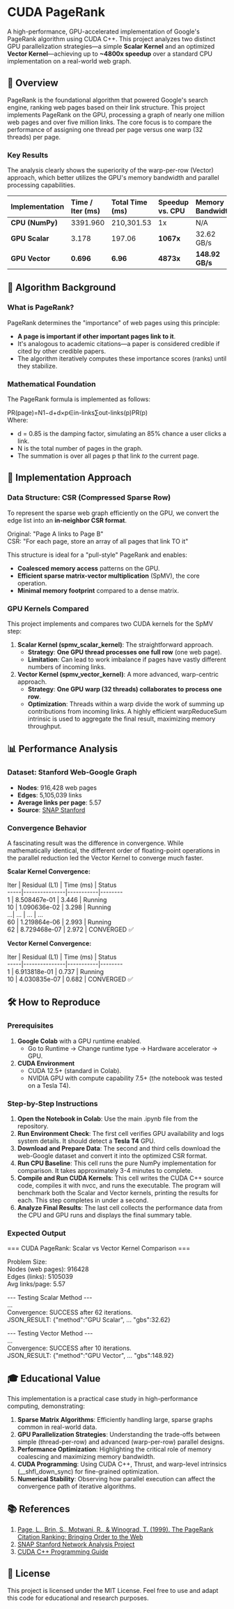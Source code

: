# **CUDA PageRank**

A high-performance, GPU-accelerated implementation of Google's PageRank algorithm using CUDA C++. This project analyzes two distinct GPU parallelization strategies—a simple **Scalar Kernel** and an optimized **Vector Kernel**—achieving up to **\~4800x speedup** over a standard CPU implementation on a real-world web graph.

## **🎯 Overview**

PageRank is the foundational algorithm that powered Google's search engine, ranking web pages based on their link structure. This project implements PageRank on the GPU, processing a graph of nearly one million web pages and over five million links. The core focus is to compare the performance of assigning one thread per page versus one warp (32 threads) per page.

### **Key Results**

The analysis clearly shows the superiority of the warp-per-row (Vector) approach, which better utilizes the GPU's memory bandwidth and parallel processing capabilities.

| Implementation | Time / Iter (ms) | Total Time (ms) | Speedup vs. CPU | Memory Bandwidth |
| :---- | :---- | :---- | :---- | :---- |
| **CPU (NumPy)** | 3391.960 | 210,301.53 | 1x | N/A |
| **GPU Scalar** | 3.178 | 197.06 | **1067x** | 32.62 GB/s |
| **GPU Vector** | **0.696** | **6.96** | **4873x** | **148.92 GB/s** |

## **🧠 Algorithm Background**

### **What is PageRank?**

PageRank determines the "importance" of web pages using this principle:

* **A page is important if other important pages link to it**.  
* It's analogous to academic citations—a paper is considered credible if cited by other credible papers.  
* The algorithm iteratively computes these importance scores (ranks) until they stabilize.

### **Mathematical Foundation**

The PageRank formula is implemented as follows:

PR(page)=N1−d​+d×p∈in-links∑​out-links(p)PR(p)​  
Where:

* d \= 0.85 is the damping factor, simulating an 85% chance a user clicks a link.  
* N is the total number of pages in the graph.  
* The summation is over all pages p that link *to* the current page.

## **🚀 Implementation Approach**

### **Data Structure: CSR (Compressed Sparse Row)**

To represent the sparse web graph efficiently on the GPU, we convert the edge list into an **in-neighbor CSR format**.

Original: "Page A links to Page B"  
CSR:      "For each page, store an array of all pages that link TO it"

This structure is ideal for a "pull-style" PageRank and enables:

* **Coalesced memory access** patterns on the GPU.  
* **Efficient sparse matrix-vector multiplication** (SpMV), the core operation.  
* **Minimal memory footprint** compared to a dense matrix.

### **GPU Kernels Compared**

This project implements and compares two CUDA kernels for the SpMV step:

1. **Scalar Kernel (spmv\_scalar\_kernel)**: The straightforward approach.  
   * **Strategy**: **One GPU thread processes one full row** (one web page).  
   * **Limitation**: Can lead to work imbalance if pages have vastly different numbers of incoming links.  
2. **Vector Kernel (spmv\_vector\_kernel)**: A more advanced, warp-centric approach.  
   * **Strategy**: **One GPU warp (32 threads) collaborates to process one row**.  
   * **Optimization**: Threads within a warp divide the work of summing up contributions from incoming links. A highly efficient warpReduceSum intrinsic is used to aggregate the final result, maximizing memory throughput.

## **📊 Performance Analysis**

### **Dataset: Stanford Web-Google Graph**

* **Nodes**: 916,428 web pages  
* **Edges**: 5,105,039 links  
* **Average links per page**: 5.57  
* **Source**: [SNAP Stanford](https://snap.stanford.edu/data/web-Google.html)

### **Convergence Behavior**

A fascinating result was the difference in convergence. While mathematically identical, the different order of floating-point operations in the parallel reduction led the Vector Kernel to converge much faster.

**Scalar Kernel Convergence:**

Iter | Residual (L1) | Time (ms) | Status  
\-----|---------------|-----------|--------  
   1 | 8.508467e-01 |    3.446 | Running  
  10 | 1.090636e-02 |    3.298 | Running  
  ...| ...           |    ...   | ...  
  60 | 1.219864e-06 |    2.993 | Running  
  62 | 8.729468e-07 |    2.972 | CONVERGED ✅

**Vector Kernel Convergence:**

Iter | Residual (L1) | Time (ms) | Status  
\-----|---------------|-----------|--------  
   1 | 6.913818e-01 |    0.737 | Running  
  10 | 4.030835e-07 |    0.682 | CONVERGED ✅

## **🛠 How to Reproduce**

### **Prerequisites**

1. **Google Colab** with a GPU runtime enabled.  
   * Go to Runtime → Change runtime type → Hardware accelerator → GPU.  
2. **CUDA Environment**  
   * CUDA 12.5+ (standard in Colab).  
   * NVIDIA GPU with compute capability 7.5+ (the notebook was tested on a Tesla T4).

### **Step-by-Step Instructions**

1. **Open the Notebook in Colab**: Use the main .ipynb file from the repository.  
2. **Run Environment Check**: The first cell verifies GPU availability and logs system details. It should detect a **Tesla T4** GPU.  
3. **Download and Prepare Data**: The second and third cells download the web-Google dataset and convert it into the optimized CSR format.  
4. **Run CPU Baseline**: This cell runs the pure NumPy implementation for comparison. It takes approximately 3-4 minutes to complete.  
5. **Compile and Run CUDA Kernels**: This cell writes the CUDA C++ source code, compiles it with nvcc, and runs the executable. The program will benchmark both the Scalar and Vector kernels, printing the results for each. This step completes in under a second.  
6. **Analyze Final Results**: The last cell collects the performance data from the CPU and GPU runs and displays the final summary table.

### **Expected Output**

\=== CUDA PageRank: Scalar vs Vector Kernel Comparison \===

Problem Size:  
  Nodes (web pages): 916428  
  Edges (links):     5105039  
  Avg links/page:    5.57

\--- Testing Scalar Method \---  
...  
Convergence: SUCCESS after 62 iterations.  
JSON\_RESULT: {"method":"GPU Scalar", ... "gbs":32.62}

\--- Testing Vector Method \---  
...  
Convergence: SUCCESS after 10 iterations.  
JSON\_RESULT: {"method":"GPU Vector", ... "gbs":148.92}

## **🎓 Educational Value**

This implementation is a practical case study in high-performance computing, demonstrating:

1. **Sparse Matrix Algorithms**: Efficiently handling large, sparse graphs common in real-world data.  
2. **GPU Parallelization Strategies**: Understanding the trade-offs between simple (thread-per-row) and advanced (warp-per-row) parallel designs.  
3. **Performance Optimization**: Highlighting the critical role of memory coalescing and maximizing memory bandwidth.  
4. **CUDA Programming**: Using CUDA C++, Thrust, and warp-level intrinsics (\_\_shfl\_down\_sync) for fine-grained optimization.  
5. **Numerical Stability**: Observing how parallel execution can affect the convergence path of iterative algorithms.

## **📚 References**

1. [Page, L., Brin, S., Motwani, R., & Winograd, T. (1999). The PageRank Citation Ranking: Bringing Order to the Web](http://ilpubs.stanford.edu:8090/422/)  
2. [SNAP Stanford Network Analysis Project](https://snap.stanford.edu/)  
3. [CUDA C++ Programming Guide](https://docs.nvidia.com/cuda/cuda-c-programming-guide/)

## **📄 License**

This project is licensed under the MIT License. Feel free to use and adapt this code for educational and research purposes.
